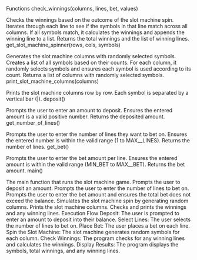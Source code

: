 Functions
check_winnings(columns, lines, bet, values)

Checks the winnings based on the outcome of the slot machine spin.
Iterates through each line to see if the symbols in that line match across all columns.
If all symbols match, it calculates the winnings and appends the winning line to a list.
Returns the total winnings and the list of winning lines.
get_slot_machine_spinner(rows, cols, symbols)

Generates the slot machine columns with randomly selected symbols.
Creates a list of all symbols based on their counts.
For each column, it randomly selects symbols and ensures each symbol is used according to its count.
Returns a list of columns with randomly selected symbols.
print_slot_machine_columns(columns)

Prints the slot machine columns row by row.
Each symbol is separated by a vertical bar (|).
deposit()

Prompts the user to enter an amount to deposit.
Ensures the entered amount is a valid positive number.
Returns the deposited amount.
get_number_of_lines()

Prompts the user to enter the number of lines they want to bet on.
Ensures the entered number is within the valid range (1 to MAX__LINES).
Returns the number of lines.
get_bet()

Prompts the user to enter the bet amount per line.
Ensures the entered amount is within the valid range (MIN_BET to MAX__BET).
Returns the bet amount.
main()

The main function that runs the slot machine game.
Prompts the user to deposit an amount.
Prompts the user to enter the number of lines to bet on.
Prompts the user to enter the bet amount and ensures the total bet does not exceed the balance.
Simulates the slot machine spin by generating random columns.
Prints the slot machine columns.
Checks and prints the winnings and any winning lines.
Execution Flow
Deposit: The user is prompted to enter an amount to deposit into their balance.
Select Lines: The user selects the number of lines to bet on.
Place Bet: The user places a bet on each line.
Spin the Slot Machine: The slot machine generates random symbols for each column.
Check Winnings: The program checks for any winning lines and calculates the winnings.
Display Results: The program displays the symbols, total winnings, and any winning lines.
